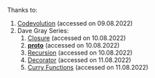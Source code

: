 Thanks to:

1. [Codevolution](https://www.youtube.com/watch?v=R9I85RhI7Cg) (accessed on 09.08.2022)
2. Dave Gray Series:
   1. [Closure](https://www.youtube.com/watch?v=1S8SBDhA7HA&list=PL0Zuz27SZ-6N3bG4YZhkrCL3ZmDcLTuGd) (accessed on 10.08.2022)
   2. [__proto__](https://www.youtube.com/watch?v=mQ4oCgcgHOA&list=PL0Zuz27SZ-6N3bG4YZhkrCL3ZmDcLTuGd&index=2) (accessed on 10.08.2022)
   3. [Recursion](https://www.youtube.com/watch?v=Q0alTGQ-lXk&list=PL0Zuz27SZ-6N3bG4YZhkrCL3ZmDcLTuGd&index=3) (accessed on 10.08.2022)
   4. [Decorator](https://www.youtube.com/watch?v=wYs3rv_KFvk&list=PL0Zuz27SZ-6N3bG4YZhkrCL3ZmDcLTuGd&index=4) (accessed on 11.08.2022)
   5. [Curry Functions](https://www.youtube.com/watch?v=I4MebkHvj8g&list=PL0Zuz27SZ-6N3bG4YZhkrCL3ZmDcLTuGd&index=5) (accessed on 11.08.2022)